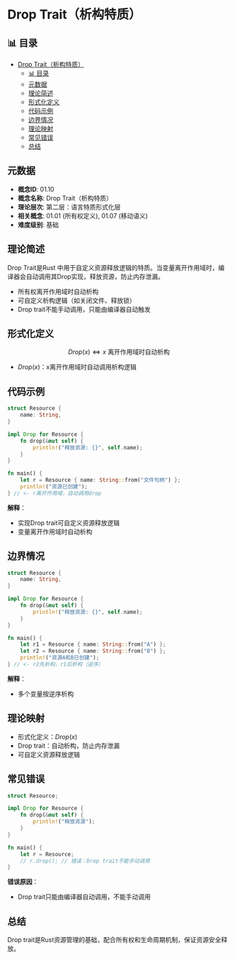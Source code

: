 ﻿# Drop Trait（析构特质）


## 📊 目录

- [Drop Trait（析构特质）](#drop-trait析构特质)
  - [📊 目录](#-目录)
  - [元数据](#元数据)
  - [理论简述](#理论简述)
  - [形式化定义](#形式化定义)
  - [代码示例](#代码示例)
  - [边界情况](#边界情况)
  - [理论映射](#理论映射)
  - [常见错误](#常见错误)
  - [总结](#总结)


## 元数据

- **概念ID**: 01.10
- **概念名称**: Drop Trait（析构特质）
- **理论层次**: 第二层：语言特质形式化层
- **相关概念**: 01.01 (所有权定义), 01.07 (移动语义)
- **难度级别**: 基础

## 理论简述

Drop Trait是Rust 中用于自定义资源释放逻辑的特质。当变量离开作用域时，编译器会自动调用其Drop实现，释放资源，防止内存泄漏。

- 所有权离开作用域时自动析构
- 可自定义析构逻辑（如关闭文件、释放锁）
- Drop trait不能手动调用，只能由编译器自动触发

## 形式化定义

```math
Drop(x) \iff x \text{ 离开作用域时自动析构}
```

- $Drop(x)$：x离开作用域时自动调用析构逻辑

## 代码示例

```rust
struct Resource {
    name: String,
}

impl Drop for Resource {
    fn drop(&mut self) {
        println!("释放资源: {}", self.name);
    }
}

fn main() {
    let r = Resource { name: String::from("文件句柄") };
    println!("资源已创建");
} // <- r离开作用域，自动调用drop
```

**解释**：

- 实现Drop trait可自定义资源释放逻辑
- 变量离开作用域时自动析构

## 边界情况

```rust
struct Resource {
    name: String,
}

impl Drop for Resource {
    fn drop(&mut self) {
        println!("释放资源: {}", self.name);
    }
}

fn main() {
    let r1 = Resource { name: String::from("A") };
    let r2 = Resource { name: String::from("B") };
    println!("资源A和B已创建");
} // <- r2先析构，r1后析构（逆序）
```

**解释**：

- 多个变量按逆序析构

## 理论映射

- 形式化定义：$Drop(x)$
- Drop trait：自动析构，防止内存泄漏
- 可自定义资源释放逻辑

## 常见错误

```rust
struct Resource;

impl Drop for Resource {
    fn drop(&mut self) {
        println!("释放资源");
    }
}

fn main() {
    let r = Resource;
    // r.drop(); // 错误：Drop trait不能手动调用
}
```

**错误原因**：

- Drop trait只能由编译器自动调用，不能手动调用

## 总结

Drop trait是Rust资源管理的基础，配合所有权和生命周期机制，保证资源安全释放。
